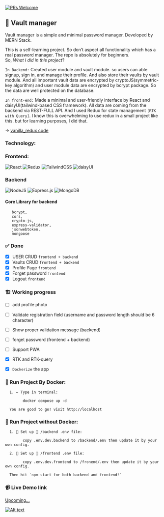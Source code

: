 [![PRs Welcome](https://img.shields.io/badge/PRs-welcome-brightgreen.svg?style=flat-square)](http://makeapullrequest.com)

## 🔐 Vault manager

Vault manager is a simple and minimal password manager. Developed by MERN Stack.

This is a self-learning project. So don’t aspect all functionality which has a real password manager. The repo is absolutely for beginners. <br>
So, _What I did in this project_?

`In Backend:`
Created user module and vault module. so users can able signup, sign in, and manage their profile. And also store their vaults by vault module. And all important vault data are encrypted by cryptoJS(symmetric-key algorithm) and user module data are encrypted by bcrypt package. So the data are well protected on the database.

`In front-end:`
Made a minimal and user-friendly interface by React and daisyUI(tailwind-based CSS framework). All data are coming from the backend via REST-FULL API. And I used Redux for state management `[RTK with Query]`. I know this is overwhelming to use redux in a small project like this. but for learning purposes, I did that.

-> [vanilla_redux code](https://github.com/sohagmahin/vault-manager/tree/vanilla_redux)

### Technology:

### Frontend:

![React](https://img.shields.io/badge/react-%2320232a.svg?style=for-the-badge&logo=react&logoColor=%2361DAFB)
![Redux](https://img.shields.io/badge/redux-%23593d88.svg?style=for-the-badge&logo=redux&logoColor=white)
![TailwindCSS](https://img.shields.io/badge/tailwindcss-%2338B2AC.svg?style=for-the-badge&logo=tailwind-css&logoColor=white)
![daisyUI](https://img.shields.io/badge/daisy--UI-Based%20on%20Tailwind%20CSS-green?style=for-the-badge&logo=appveyor)

### Backend

![NodeJS](https://img.shields.io/badge/node.js-6DA55F?style=for-the-badge&logo=node.js&logoColor=white)
![Express.js](https://img.shields.io/badge/express.js-%23404d59.svg?style=for-the-badge&logo=express&logoColor=%2361DAFB)
![MongoDB](https://img.shields.io/badge/MongoDB-%234ea94b.svg?style=for-the-badge&logo=mongodb&logoColor=white)

#### Core Library for backend

```
   bcrypt,
   cors,
   crypto-js,
   express-validator,
   jsonwebtoken,
   mongoose

```

### ✅ Done

- [x] USER CRUD `frontend + backend`
- [x] Vaults CRUD `frontend + backend`
- [x] Profile Page `frontend`
- [x] Forget password `frontend`
- [x] Logout `frontend`

### 🏗️ Working progress

- [ ] add profile photo
- [ ] Validate registration field (username and password length should be 6 character)
- [ ] Show proper validation message (backend)
- [ ] forget password (frontend + backend)
- [ ] Support PWA
- [x] RTK and RTK-query
- [x] `Dockerize` the app


### 🚀 Run Project By Docker:

      1. ✏️ Type in terminal:

            docker compose up -d

      You are good to go! visit http://localhost
      
 
 ### 🔌 Run Project without Docker:

      1. 🔨 Set up 📁 /backend .env file:

            copy .env.dev.backend to /backend/.env then update it by your own config.

      2. 🔨 Set up 📁 /frontend .env file:

            copy .env.dev.frontend to /fronend/.env then update it by your own config.
            
      Then hit `npm start for both backend and frontend!`
### 📹 Live Demo link

[Upcoming...]()

[![Alt text](https://user-images.githubusercontent.com/35423413/188283404-24401770-b874-44a2-b41e-994468982d30.png)](https://www.youtube.com/watch?v=RMCiZWTUtfA)

